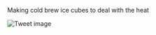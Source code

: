 Making cold brew ice cubes to deal with the heat


![Tweet image](/assets/crosspoast/GSdujgTWgAEo3KH.jpg)

